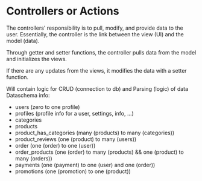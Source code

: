 # Controllers or Actions

The controllers' responsibility is to pull, modify, and provide data to the user. Essentially, the controller is the link between the view (UI) and the model (data).

Through getter and setter functions, the controller pulls data from the model and initializes the views.

If there are any updates from the views, it modifies the data with a setter function.


Will contain logic for CRUD (connection to db) and Parsing (logic) of data
Dataschema info:
-   users (zero to one profile)
-   profiles (profile info for a user, settings, info, ...)
-   categories 
-   products
-   product_has_categories (many (products) to many (categories))
-   product_reviews (one (product) to many (users))
-   order (one (order) to one (user))
-   order_products (one (order) to many (products) && one (product) to many (orders))
-   payments (one (payment) to one (user) and one (order))
-   promotions (one (promotion) to one (product))